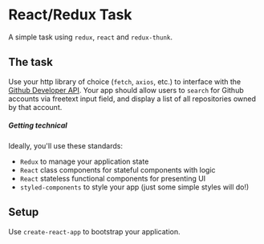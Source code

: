 # React/Redux Task

A simple task using `redux`, `react` and `redux-thunk`.

## The task

Use your http library of choice (`fetch`, `axios`, etc.) to interface with the [Github Developer API](https://developer.github.com/v3/). Your app should allow users to `search` for Github accounts via freetext input field, and display a list of all repositories owned by that account.

##### Getting technical
Ideally, you'll use these standards:
- `Redux` to manage your application state
- `React` class components for stateful components with logic
- `React` stateless functional components for presenting UI
- `styled-components` to style your app (just some simple styles will do!)

## Setup

Use `create-react-app` to bootstrap your application. 
